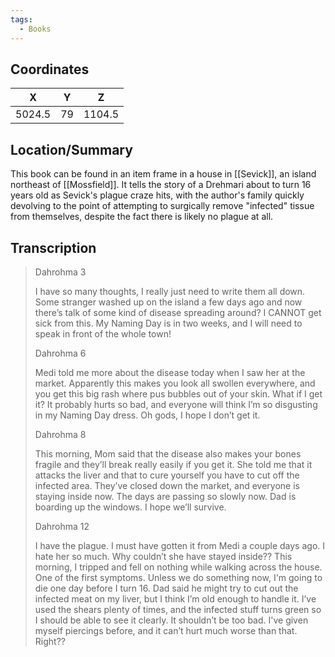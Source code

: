 ```yaml
---
tags:
  - Books
---
```


## Coordinates
| **X**  | **Y** | **Z**  |
| :----: | :---: | :----: |
| 5024.5 |  79   | 1104.5 |

## Location/Summary
This book can be found in an item frame in a house in [[Sevick]], an island northeast of [[Mossfield]]. It tells the story of a Drehmari about to turn 16 years old as Sevick's plague craze hits, with the author's family quickly devolving to the point of attempting to surgically remove "infected" tissue from themselves, despite the fact there is likely no plague at all.

## Transcription
> Dahrohma 3
>
> I have so many thoughts, I really just need to write them all down. Some stranger washed up on the island a few days ago and now there’s talk of some kind of disease spreading around? I CANNOT get sick from this. My Naming Day is in two weeks, and I will need to speak in front of the whole town!
>
> Dahrohma 6
>
> Medi told me more about the disease today when I saw her at the market. Apparently this makes you look all swollen everywhere, and you get this big rash where pus bubbles out of your skin. What if I get it? It probably hurts so bad, and everyone will think I’m so disgusting in my Naming Day dress. Oh gods, I hope I don’t get it.
>
> Dahrohma 8
>
> This morning, Mom said that the disease also makes your bones fragile and they’ll break really easily if you get it. She told me that it attacks the liver and that to cure yourself you have to cut off the infected area. They’ve closed down the market, and everyone is staying inside now. The days are passing so slowly now. Dad is boarding up the windows. I hope we’ll survive.
>
> Dahrohma 12
>
> I have the plague. I must have gotten it from Medi a couple days ago. I hate her so much. Why couldn’t she have stayed inside?? This morning, I tripped and fell on nothing while walking across the house. One of the first symptoms. Unless we do something now, I'm going to die one day before I turn 16. Dad said he might try to cut out the infected meat on my liver, but I think I’m old enough to handle it. I’ve used the shears plenty of times, and the infected stuff turns green so I should be able to see it clearly. It shouldn’t be too bad. I've given myself piercings before, and it can’t hurt much worse than that. Right??

